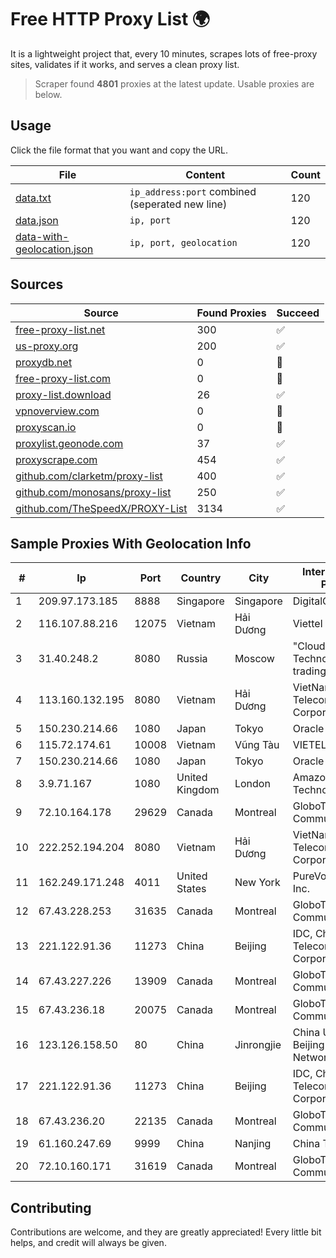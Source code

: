 
# Free HTTP Proxy List 🌍

It is a lightweight project that, every 10 minutes, scrapes lots of free-proxy sites, validates if it works, and serves a clean proxy list.


> Scraper found **4801** proxies at the latest update. Usable proxies are below.

## Usage

Click the file format that you want and copy the URL.


|File|Content|Count|
|----|-------|-----|
|[data.txt](https://raw.githubusercontent.com/themiralay/Proxy-List-World/master/data.txt)|`ip_address:port` combined (seperated new line)|120|
|[data.json](https://raw.githubusercontent.com/themiralay/Proxy-List-World/master/data.json)|`ip, port`|120|
|[data-with-geolocation.json](https://raw.githubusercontent.com/themiralay/Proxy-List-World/master/data-with-geolocation.json)|`ip, port, geolocation`|120|

## Sources

|Source|Found Proxies|Succeed|
|------|-------------|-------|
|[free-proxy-list.net](https://free-proxy-list.net)|300|✅|
|[us-proxy.org](https://www.us-proxy.org)|200|✅|
|[proxydb.net](http://proxydb.net)|0|🚫|
|[free-proxy-list.com](https://free-proxy-list.com/?page=&port=&type%5B%5D=http&type%5B%5D=https&up_time=0&search=Search)|0|🚫|
|[proxy-list.download](https://www.proxy-list.download/HTTP)|26|✅|
|[vpnoverview.com](https://vpnoverview.com/privacy/anonymous-browsing/free-proxy-servers)|0|🚫|
|[proxyscan.io](https://www.proxyscan.io)|0|🚫|
|[proxylist.geonode.com](https://proxylist.geonode.com/api/proxy-list?limit=300&page=1&sort_by=lastChecked&sort_type=desc&protocols=http,https)|37|✅|
|[proxyscrape.com](https://api.proxyscrape.com/v2/?request=displayproxies&protocol=http&timeout=10000&country=all&ssl=all&anonymity=all)|454|✅|
|[github.com/clarketm/proxy-list](https://raw.githubusercontent.com/clarketm/proxy-list/master/proxy-list-raw.txt)|400|✅|
|[github.com/monosans/proxy-list](https://raw.githubusercontent.com/monosans/proxy-list/main/proxies/http.txt)|250|✅|
|[github.com/TheSpeedX/PROXY-List](https://raw.githubusercontent.com/TheSpeedX/PROXY-List/master/http.txt)|3134|✅|


## Sample Proxies With Geolocation Info

|#|Ip|Port|Country|City|Internet Service Provider|
|-|--|----|-------|----|-------------------------|
|1|209.97.173.185|8888|Singapore|Singapore|DigitalOcean, LLC|
|2|116.107.88.216|12075|Vietnam|Hải Dương|Viettel Corporation|
|3|31.40.248.2|8080|Russia|Moscow|"Cloud Technologies" LLC trading as Cloud.ru|
|4|113.160.132.195|8080|Vietnam|Hải Dương|VietNam Post and Telecom Corporation|
|5|150.230.214.66|1080|Japan|Tokyo|Oracle Corporation|
|6|115.72.174.61|10008|Vietnam|Vũng Tàu|VIETELmetro|
|7|150.230.214.66|1080|Japan|Tokyo|Oracle Corporation|
|8|3.9.71.167|1080|United Kingdom|London|Amazon Technologies Inc.|
|9|72.10.164.178|29629|Canada|Montreal|GloboTech Communications|
|10|222.252.194.204|8080|Vietnam|Hải Dương|VietNam Post and Telecom Corporation|
|11|162.249.171.248|4011|United States|New York|PureVoltage Hosting Inc.|
|12|67.43.228.253|31635|Canada|Montreal|GloboTech Communications|
|13|221.122.91.36|11273|China|Beijing|IDC, China Telecommunications Corporation|
|14|67.43.227.226|13909|Canada|Montreal|GloboTech Communications|
|15|67.43.236.18|20075|Canada|Montreal|GloboTech Communications|
|16|123.126.158.50|80|China|Jinrongjie|China Unicom Beijing Province Network|
|17|221.122.91.36|11273|China|Beijing|IDC, China Telecommunications Corporation|
|18|67.43.236.20|22135|Canada|Montreal|GloboTech Communications|
|19|61.160.247.69|9999|China|Nanjing|China Telecom|
|20|72.10.160.171|31619|Canada|Montreal|GloboTech Communications|



## Contributing

Contributions are welcome, and they are greatly appreciated! Every
little bit helps, and credit will always be given.

